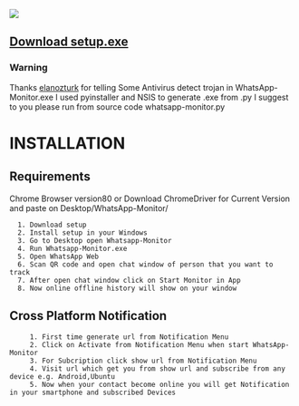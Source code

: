  ![](https://img.shields.io/badge/Full%20size-32MB-success)
 
 ## [Download setup.exe](https://github.com/rizwansoaib/whatsapp-monitor/raw/master/Windows/WhatsApp-Monitor.exe)
 
 ### Warning
   Thanks [elanozturk](https://github.com/elanozturk) for telling Some Antivirus detect trojan in WhatsApp-Monitor.exe
 I used pyinstaller and NSIS to generate .exe from .py 
 I suggest to you please run from source code whatsapp-monitor.py 
 
 
 # INSTALLATION
 
   ## Requirements
   Chrome Browser version80 or Download ChromeDriver for Current Version and paste on Desktop/WhatsApp-Monitor/
   
      1. Download setup
      2. Install setup in your Windows
      3. Go to Desktop open Whatsapp-Monitor 
      4. Run Whatsapp-Monitor.exe
      5. Open WhatsApp Web 
      6. Scan QR code and open chat window of person that you want to track
      7. After open chat window click on Start Monitor in App
      8. Now online offline history will show on your window
      
   ## Cross Platform Notification
      
         1. First time generate url from Notification Menu
         2. Click on Activate from Notification Menu when start WhatsApp-Monitor
         3. For Subcription click show url from Notification Menu 
         4. Visit url which get you from show url and subscribe from any device e.g. Android,Ubuntu
         5. Now when your contact become online you will get Notification in your smartphone and subscribed Devices
        
